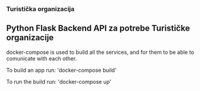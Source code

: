 ### Turistička organizacija
## Python Flask Backend API za potrebe Turističke organizacije

docker-compose is used to build all the services, and for them to be able to comunicate with each other. 

To build an app run: 'docker-compose build'

To run the build run: 'docker-compose up'
